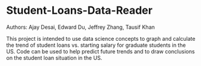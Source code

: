 # Student-Loans-Data-Reader
Authors: Ajay Desai, Edward Du, Jeffrey Zhang, Tausif Khan

This project is intended to use data science concepts to graph and calculate the trend of student loans vs. starting salary for graduate students in the US. Code can be used to help predict future trends and to draw conclusions on the student loan situation in the US.
